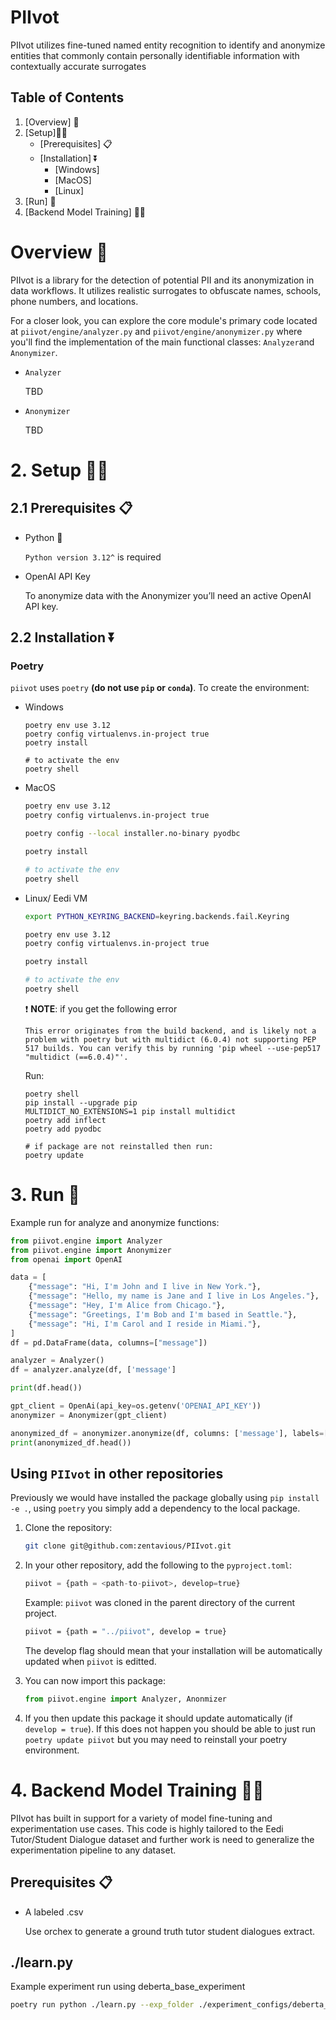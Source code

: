 # PIIvot
PIIvot utilizes fine-tuned named entity recognition to identify and anonymize entities that commonly contain personally identifiable information with contextually accurate surrogates


## Table of Contents

1. [Overview] 📖
2. [Setup]🧑‍🔬
    - [Prerequisites] 📋
    - [Installation] ⏬
        - [Windows]
        - [MacOS]
        - [Linux]
3. [Run] 🏃
4. [Backend Model Training] 🏋️‍♂️

# Overview <a id="overview"></a> 📖

PIIvot is a library for the detection of potential PII and its anonymization in data workflows. It utilizes realistic surrogates to obfuscate names, schools, phone numbers, and locations.

For a closer look, you can explore the core module's primary code located at `piivot/engine/analyzer.py` and `piivot/engine/anonymizer.py` where you'll find the implementation of the main functional classes: `Analyzer`and `Anonymizer`.

- `Analyzer`
    
    TBD
    
- `Anonymizer`
    
    TBD
    

# 2. Setup <a id="setup"></a> 🧑‍🔬

## 2.1 Prerequisites <a id="prereq"></a> 📋

- Python 🐍
    
    `Python version 3.12^` is required
    
- OpenAI API Key
    
    To anonymize data with the Anonymizer you’ll need an active OpenAI API key.
    

## 2.2 Installation <a id="installation"></a> ⏬

### Poetry

`piivot` uses `poetry` **(do not use `pip` or `conda`)**.
To create the environment:

- Windows <a id="windows"></a>
    
    ```
    poetry env use 3.12
    poetry config virtualenvs.in-project true
    poetry install
    
    # to activate the env
    poetry shell
    
    ```
    
- MacOS <a id="mac"></a>
    
    ```bash
    poetry env use 3.12
    poetry config virtualenvs.in-project true
    
    poetry config --local installer.no-binary pyodbc
    
    poetry install
    
    # to activate the env
    poetry shell
    
    ```
    
- Linux/ Eedi VM <a id="linux"></a>
    
    ```bash
    export PYTHON_KEYRING_BACKEND=keyring.backends.fail.Keyring
    
    poetry env use 3.12
    poetry config virtualenvs.in-project true
    
    poetry install
    
    # to activate the env
    poetry shell
    
    ```
    
    ❗ **NOTE**:
    if you get the following error
    
    ```
    This error originates from the build backend, and is likely not a problem with poetry but with multidict (6.0.4) not supporting PEP 517 builds. You can verify this by running 'pip wheel --use-pep517 "multidict (==6.0.4)"'.
    
    ```
    
    Run:
    
    ```
    poetry shell
    pip install --upgrade pip
    MULTIDICT_NO_EXTENSIONS=1 pip install multidict
    poetry add inflect
    poetry add pyodbc
    
    # if package are not reinstalled then run:
    poetry update
    
    ```
    

# 3. Run 🏃<a id="run"></a>

Example run for analyze and anonymize functions:

```python
from piivot.engine import Analyzer
from piivot.engine import Anonymizer
from openai import OpenAI

data = [
    {"message": "Hi, I'm John and I live in New York."},
    {"message": "Hello, my name is Jane and I live in Los Angeles."},
    {"message": "Hey, I'm Alice from Chicago."},
    {"message": "Greetings, I'm Bob and I'm based in Seattle."},
    {"message": "Hi, I'm Carol and I reside in Miami."},
]
df = pd.DataFrame(data, columns=["message"])

analyzer = Analyzer()
df = analyzer.analyze(df, ['message']

print(df.head())

gpt_client = OpenAi(api_key=os.getenv('OPENAI_API_KEY'))
anonymizer = Anonymizer(gpt_client)

anonymized_df = anonymizer.anonymize(df, columns: ['message'], labels=['message_labels'])
print(anonymized_df.head())
```

## Using `PIIvot` in other repositories <a id=otherRepo></a>

Previously we would have installed the package globally using `pip install -e .`, using `poetry` you simply add a dependency to the local package.

1. Clone the repository:
    
    ```bash
    git clone git@github.com:zentavious/PIIvot.git
    
    ```
    
2. In your other repository, add the following to the `pyproject.toml`:
    
    ```python
    piivot = {path = <path-to-piivot>, develop=true}
    
    ```
    
    Example:
    `piivot` was cloned in the parent directory of the current project.
    
    ```bash
    piivot = {path = "../piivot", develop = true}
    
    ```
    
    The develop flag should mean that your installation will be automatically updated when `piivot` is editted.
    
3. You can now import this package:
    
    ```python
    from piivot.engine import Analyzer, Anonmizer
    
    ```
    
5. If you then update this package it should update automatically (if `develop = true`). If this does not happen you should be able to just run `poetry update piivot` but you may need to reinstall your poetry environment.

# 4. Backend Model Training 🏋️‍♂️<a id="experimentation"></a>

PIIvot has built in support for a variety of model fine-tuning and experimentation use cases. This code is highly tailored to the Eedi Tutor/Student Dialogue dataset and further work is need to generalize the experimentation pipeline to any dataset.

## Prerequisites <a id="prereq"></a> 📋

- A labeled .csv

    Use orchex to generate a ground truth tutor student dialogues extract.

## ./learn.py

Example experiment run using deberta_base_experiment

```bash
poetry run python ./learn.py --exp_folder ./experiment_configs/deberta_base_experiment

```



